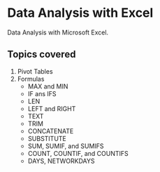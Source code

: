 # Data Analysis with Excel
Data Analysis with Microsoft Excel.

## Topics covered
1. Pivot Tables
2. Formulas
    * MAX and MIN
    * IF ans IFS
    * LEN
    * LEFT and RIGHT
    * TEXT
    * TRIM
    * CONCATENATE
    * SUBSTITUTE
    * SUM, SUMIF, and SUMIFS
    * COUNT, COUNTIF, and COUNTIFS
    * DAYS, NETWORKDAYS